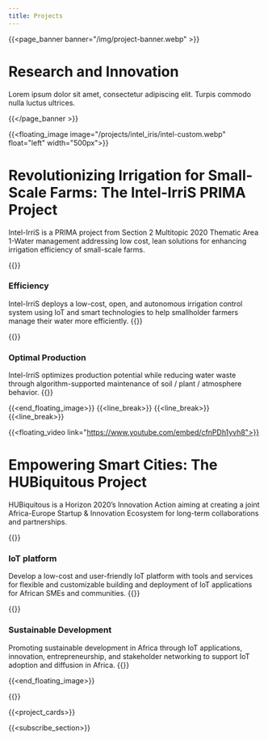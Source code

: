 ```yaml
---
title: Projects
---
```

{{<page_banner banner="/img/project-banner.webp" >}}

# Research and Innovation

Lorem ipsum dolor sit amet, consectetur adipiscing elit. Turpis commodo nulla luctus ultrices.

{{</page_banner >}}


{{<floating_image image="/projects/intel_iris/intel-custom.webp" float="left" width="500px">}}

# Revolutionizing Irrigation for Small-Scale Farms: The Intel-IrriS PRIMA Project

Intel-IrriS is a PRIMA project from Section 2 Multitopic 2020 Thematic Area 1-Water management addressing low cost, lean solutions for enhancing irrigation efficiency of small-scale farms. 

{{<au-circle-icon-text icon="/img/icons/mission-star.svg">}}
### Efficiency
Intel-IrriS deploys a low-cost, open, and autonomous irrigation control system using IoT and smart technologies to help smallholder farmers manage their water more efficiently.
{{</au-circle-icon-text>}}

{{<au-circle-icon-text icon="/img/icons/mission-star.svg">}}
### Optimal Production
Intel-IrriS optimizes production potential while reducing water waste through algorithm-supported maintenance of soil / plant / atmosphere behavior.
{{</au-circle-icon-text>}}

{{<end_floating_image>}}
{{<line_break>}}
{{<line_break>}}
{{<line_break>}}

<!-- {{<floating_image image="/projects/hubiquitous/hubiquitous-custom.webp" float="right" width="650px">}} -->
{{<floating_video link="https://www.youtube.com/embed/cfnPDh1yvh8">}}

# Empowering Smart Cities: The HUBiquitous Project
HUBiquitous is a Horizon 2020’s Innovation Action aiming at creating a joint Africa-Europe Startup & Innovation Ecosystem for long-term collaborations and partnerships. 

{{<au-circle-icon-text icon="/img/icons/mission-star.svg">}}
### IoT platform
Develop a low-cost and user-friendly IoT platform with tools and services for flexible and customizable building and deployment of IoT applications for African SMEs and communities.
{{</au-circle-icon-text>}}

{{<au-circle-icon-text icon="/img/icons/mission-star.svg">}}
### Sustainable Development
Promoting sustainable development in Africa through IoT applications, innovation, entrepreneurship, and stakeholder networking to support IoT adoption and diffusion in Africa.
{{</au-circle-icon-text>}}

{{<end_floating_image>}}

{{<title>}} Our Projects {{</title>}}

{{<project_cards>}}

{{<subscribe_section>}}